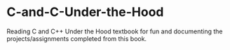 # C-and-C-Under-the-Hood
Reading C and C++ Under the Hood textbook for fun and documenting the projects/assignments completed from this book.
